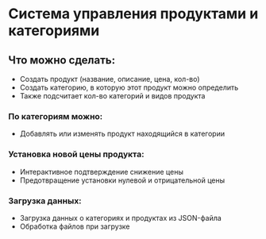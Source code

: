 # Система управления продуктами и категориями

## Что можно сделать:
- Создать продукт (название, описание, цена, кол-во)
- Создать категорию, в которую этот продукт можно определить
- Также подсчитает кол-во категорий и видов продукта

### По категориям можно:
- Добавлять или изменять продукт находящийся в категории

### Установка новой цены продукта:
- Интерактивное подтверждение снижение цены
- Предотвращение установки нулевой и отрицательной цены

### Загрузка данных:
- Загрузка данных о категориях и продуктах из JSON-файла
- Обработка файлов при загрузке
